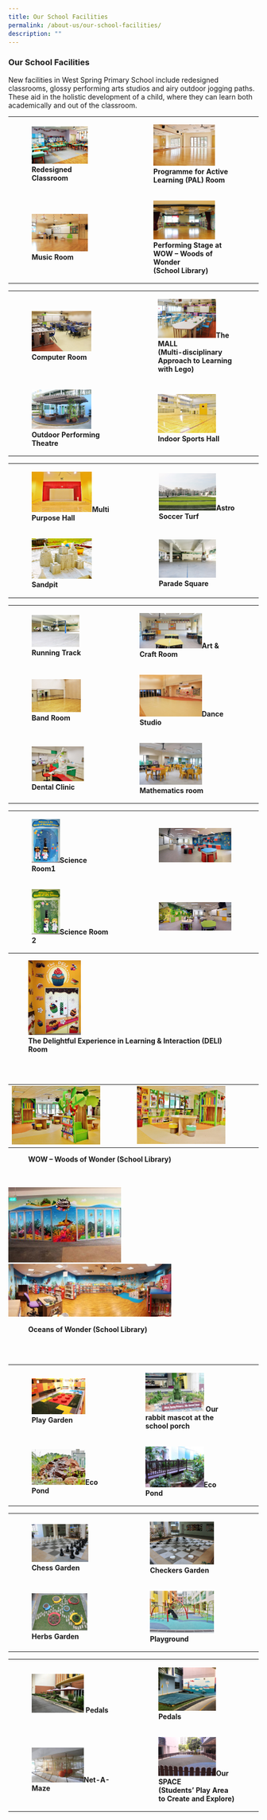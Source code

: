 ```yaml
---
title: Our School Facilities
permalink: /about-us/our-school-facilities/
description: ""
---
```

### Our School Facilities

New facilities in West Spring Primary School include redesigned classrooms, glossy performing arts studios and airy outdoor jogging paths. These aid in the holistic development of a child, where they can learn both academically and out of the classroom.

|  |  |
|---|---|
| <figure><b><img src="/images/sf1.png" style="width:75%"> Redesigned Classroom</b></figure> | <figure><b><img src="/images/sf2.png" style="width:75%"> Programme for Active Learning (PAL) Room</b></figure> |
| <figure><b><img src="/images/sf3.png" style="width:75%">Music Room</b></figure> | <figure><b><img src="/images/sf4.png" style="width:75%">Performing Stage at WOW – Woods of Wonder<Br>(School Library)</b></figure> |

|  |  |
|---|---|
| <figure><b><img src="/images/sf5.png" style="width:75%">Computer Room</b></figure> | <figure><b><img src="/images/sf6.png" style="width:75%">The MALL<br>(Multi-disciplinary Approach to Learning with Lego)</b></figure> |
| <figure><b><img src="/images/sf7.png" style="width:75%">Outdoor Performing Theatre</b></figure> | <figure><b><img src="/images/sf8.png" style="width:75%"> Indoor Sports Hall</b></figure> |

|  |  |
|---|---|
| <figure><b><img src="/images/sf9.png" style="width:75%">Multi Purpose Hall</b></figure> | <figure><b><img src="/images/sf10.png" style="width:75%">Astro Soccer Turf</b></figure> |
| <figure><b><img src="/images/sf11.png" style="width:75%">Sandpit</b></figure> | <figure><b><img src="/images/sf12.png" style="width:75%">Parade Square</b></figure> |

|  |  |
|---|---|
| <figure><b><img src="/images/sf13.png" style="width:78%">Running Track</b></figure> | <figure><b><img src="/images/sf14.png" style="width:65%">Art & Craft Room</b></figure> |
| <figure><b><img src="/images/sf15.png" style="width:80%">Band Room</b></figure> | <figure><b><img src="/images/sf16.png" style="width:65%">Dance Studio</b></figure> |
| <figure><b><img src="/images/sf17.png" style="width:85%">Dental Clinic</b></figure> | <figure><b><img src="/images/sf18.png" style="width:65%">Mathematics room</b></figure> |

|  |  |
|---|---|
| <figure><b><img src="/images/sf19.png" style="width:35%">Science Room1</b></figure> | <figure><img src="/images/sf20.png" style="width:95%"> </figure> |
| <figure><b><img src="/images/sf21.png" style="width:35%">Science Room 2</b></figure> | <figure><img src="/images/sf22.png" style="width:95%"></figure> |

<figure><b><img src="/images/sf23.png" style="width:25%"><figcaption> The Delightful Experience in Learning & Interaction (DELI) Room</b></figcaption></figure> <br><br>

|  |  |
|---|---|
|<img src="/images/sf24.png" style="width:75%"> | <img src="/images/sf25.png" style="width:75%"> |

<figure><b>WOW – Woods of Wonder (School Library)</b></figure> <br><br>

<img src="/images/sf26.png" style="width:45%">

<img src="/images/sf27.png" style="width:65%">

<figure><b>Oceans of Wonder (School Library)</b></figure> <br><br>

|  |  |
|---|---|
| <figure><b><img src="/images/sf28.png" style="width:80%"> Play Garden</b></figure> | <figure><b><img src="/images/sf29.png" style="width:65%"> Our rabbit mascot at the school porch</b></figure> |
| <figure><b><img src="/images/sf30.png" style="width:80%">Eco Pond</b></figure> | <figure><b><img src="/images/sf31.png" style="width:65%">Eco Pond</b></figure> |

|  |  |
|---|---|
| <figure><b><img src="/images/sf32.png" style="width:79%"> Chess Garden</b></figure> | <figure><b><img src="/images/sf33.png" style="width:75%"> Checkers Garden</b></figure> |
| <figure><b><img src="/images/sf34.png" style="width:78%">Herbs Garden</b></figure> | <figure><b><img src="/images/sf35.png" style="width:75%">Playground</b></figure> |

|  |  |
|---|---|
| <figure><b><img src="/images/sf36.png" style="width:65%"> Pedals</b></figure> | <figure><b><img src="/images/sf37.png" style="width:75%"> Pedals</b></figure> |
| <figure><b><img src="/images/sf38.png" style="width:65%">Net-A-Maze</b></figure> | <figure><b><img src="/images/sf39.png" style="width:75%">Our SPACE<br>(Students’ Play Area to Create and Explore)</b></figure> |
